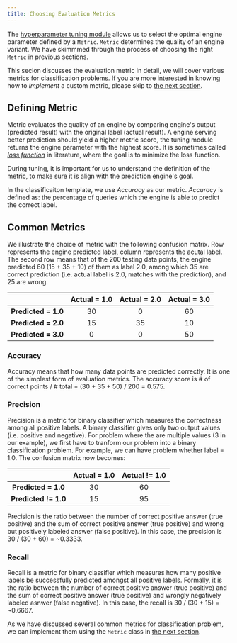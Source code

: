 ```yaml
---
title: Choosing Evaluation Metrics
---
```


The [hyperparameter tuning module](/evaluation/paramtuning/) allows us to select
the optimal engine parameter defined by a `Metric`.
`Metric` determines the quality of an engine variant. 
We have skimmmed through the process of choosing the right `Metric` in previous
sections.

This secion discusses the evaluation metric in detail, we will cover various
metrics for classification problems. 
If you are more interested in knowing how to *implement* a custom metric, please
skip to [the next section](/evaluation/metricbuild/).

## Defining Metric

Metric evaluates the quality of an engine by comparing engine's output 
(predicted result) with the original label (actual result).
A engine serving better prediction should yield a higher metric score, 
the tuning module returns the engine parameter with the highest score.
It is sometimes called [*loss
function*](http://en.wikipedia.org/wiki/Loss_function) in literature, where the
goal is to minimize the loss function. 

During tuning, it is important for us to understand the definition of the
metric, to make sure it is align with the prediction engine's goal.

In the classificaiton template, we use *Accuracy* as our metric.
*Accuracy* is defined as:
the percentage
of queries which the engine is able to predict the correct label. 

## Common Metrics

We illustrate the choice of metric with the following confusion matrix. Row
represents the engine predicted label, column represents the acutal label.
The second row means that of the 200 testing data points,
the engine predicted 60 (15 + 35 + 10) of them as label 2.0, 
among which 35 are correct prediction (i.e. actual label is 2.0, matches with
the prediction), and 25 are wrong.

|                | Actual = 1.0 | Actual = 2.0 | Actual = 3.0 |
| :--------------: | :----------: | :----------: | :----------: |
| **Predicted = 1.0** | 30 | 0 | 60 |
| **Predicted = 2.0** | 15 | 35 | 10 |
| **Predicted = 3.0** | 0 | 0 | 50 |

### Accuracy

Accuracy means that how many data points are predicted correctly. 
It is one of the simplest form of evaluation metrics.
The accuracy score is # of correct points / # total = (30 + 35 + 50) / 200 =
0.575.

### Precision

Precision is a metric for binary classifier
which measures the correctness among all positive labels.
A binary classifier gives only two
output values (i.e. positive and negative).
For problem where the are multiple values (3 in our example),
we first have to tranform our problem into 
a binary classification problem. For example, we can have problem whether
label = 1.0. The confusion matrix now becomes:

|   | Actual = 1.0 | Actual != 1.0 |
| :-----: | :-----: | :-----: |
| **Predicted = 1.0** | 30 |  60 |
| **Predicted != 1.0** | 15 | 95 |

Precision is the ratio between the number of correct positive answer 
(true positive) 
and the sum of correct positive answer (true positive) and wrong but positively
labeled answer (false positive). In this case, the precision is 30 / (30 + 60) =
~0.3333.

### Recall

Recall is a metric for binary classifier
which measures how many positive labels be successfully predicted amongst
all positive labels.
Formally, it is the ratio between the number of correct positive answer
(true positive) and the sum of correct positive answer (true positive) and
wrongly negatively labeled asnwer (false negative).
In this case, the recall is 30 / (30 + 15) = ~0.6667.


As we have discussed several common metrics for classification problem,
we can implement them using the `Metric` class in [the next section](
/evaluation/metricbuild).
